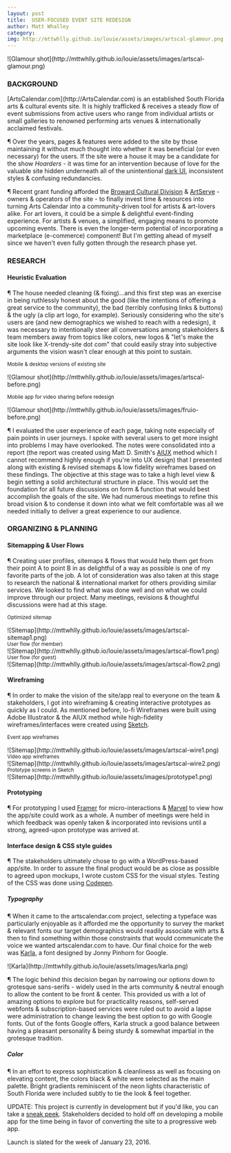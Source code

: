 ```yaml
---
layout: post
title:  USER-FOCUSED EVENT SITE REDESIGN
author: Matt Whalley
category: 
img: http://mttwhlly.github.io/louie/assets/images/artscal-glamour.png
---
```


<div class="column green" markdown="1">
![Glamour shot](http://mttwhlly.github.io/louie/assets/images/artscal-glamour.png)
</div>

### BACKGROUND  
<span class="intro__p" markdown="1">
[ArtsCalendar.com](http://ArtsCalendar.com) is an established South Florida arts & cultural events site. It is highly trafficked & receives a steady flow of event submissions from active users who range from individual artists or small galleries to renowned performing arts venues & internationally acclaimed festivals. </span> 

¶ Over the years, pages & features were added to the site by those maintaining it without much thought into whether it was beneficial (or even necessary) for the users. If the site were a house it may be a candidate for the show *Hoarders* - it was time for an intervention because of love for the valuable site hidden underneath all of the unintentional [dark UI](http://darkpatterns.org/), inconsistent styles & confusing redundancies. 

¶ Recent grant funding afforded the [Broward Cultural Division](http://broward.org/arts) & [ArtServe](http://www.artserve.org/) - owners & operators of the site - to finally invest time & resources into turning Arts Calendar into a community-driven tool for artists & art-lovers alike. For art lovers, it could be a simple & delightful event-finding experience. For artists & venues, a simplified, engaging means to promote upcoming events. There is even the longer-term potential of incorporating a marketplace (e-commerce) component! But I'm getting ahead of myself since we haven't even fully gotten through the research phase yet.  

### RESEARCH 

#### Heuristic Evaluation   

¶ The house needed cleaning (& fixing)...and this first step was an exercise in being ruthlessly honest about the good (like the intentions of offering a great service to the community), the bad (terribly confusing links & buttons) & the ugly (a clip art logo, for example). Seriously considering who the site's users are (and new demographics we wished to reach with a redesign), it was necessary to intentionally steer all conversations among stakeholders & team members away from topics like colors, new logos & "let's make the site look like X-trendy-site dot com" that could easily stray into subjective arguments the vision wasn't clear enough at this point to sustain. 

<small>Mobile & desktop versions of existing site</small>
<div class="column green" markdown="1">
![Glamour shot](http://mttwhlly.github.io/louie/assets/images/artscal-before.png)
</div>

<small>Mobile app for video sharing before redesign</small>
<div class="column green" markdown="1">
![Glamour shot](http://mttwhlly.github.io/louie/assets/images/fruio-before.png)
</div>

¶ I evaluated the user experience of each page, taking note especially of pain points in user journeys. I spoke with several users to get more insight into problems I may have overlooked. The notes were consolidated into a report (the report was created using Matt D. Smith's [AIUX](https://rwd.aiux.co/) method which I cannot recommend highly enough if you're into UX design) that I presented along with existing & revised sitemaps & low fidelity wireframes based on these findings. The objective at this stage was to take a high level view & begin setting a solid architectural structure in place. This would set the foundation for all future discussions on form & function that would best accomplish the goals of the site. We had numerous meetings to refine this broad vision & to condense it down into what we felt comfortable was all we needed initially to deliver a great experience to our audience.

### ORGANIZING & PLANNING

#### Sitemapping & User Flows

¶ Creating user profiles, sitemaps & flows that would help them get from their point A to point B in as delightful of a way as possible is one of my favorite parts of the job. A lot of consideration was also taken at this stage to research the national & international market for others providing similar services. We looked to find what was done well and on what we could improve through our project. Many meetings, revisions & thoughtful discussions were had at this stage.

<small>Optimized sitemap</small>
<div class="column green" markdown="1">
![Sitemap](http://mttwhlly.github.io/louie/assets/images/artscal-sitemap1.png)
</div>
<small>User flow (for member)</small>
<div class="column green" markdown="1">
![Sitemap](http://mttwhlly.github.io/louie/assets/images/artscal-flow1.png)
</div>
<small>User flow (for guest)</small>
<div class="column green" markdown="1">
![Sitemap](http://mttwhlly.github.io/louie/assets/images/artscal-flow2.png)
</div>

#### Wireframing

¶ In order to make the vision of the site/app real to everyone on the team & stakeholders, I got into wireframing & creating interactive prototypes as quickly as I could. As mentioned before, lo-fi Wireframes were built using Adobe Illustrator & the AIUX method while high-fidelity wireframes/interfaces were created using [Sketch](https://www.sketchapp.com/). 

<small>Event app wireframes</small>
<div class="column green" markdown="1">
![Sitemap](http://mttwhlly.github.io/louie/assets/images/artscal-wire1.png)
</div>
<small>Video app wireframes</small>
<div class="column green" markdown="1">
![Sitemap](http://mttwhlly.github.io/louie/assets/images/artscal-wire2.png)
</div>
<small>Prototype screens in Sketch</small>
<div class="column green" markdown="1">
![Sitemap](http://mttwhlly.github.io/louie/assets/images/prototype1.png)
</div>

#### Prototyping

¶ For prototyping I used [Framer](https://framer.com/) for micro-interactions & [Marvel](https://marvelapp.com/) to view how the app/site could work as a whole. A number of meetings were held in which feedback was openly taken & incorporated into revisions until a strong, agreed-upon prototype was arrived at.

#### Interface design & CSS style guides

¶ The stakeholders ultimately chose to go with a WordPress-based app/site. In order to assure the final product would be as close as possible to agreed upon mockups, I wrote custom CSS for the visual styles. Testing of the CSS was done using [Codepen](http://codepen.io).

##### Typography
¶ When it came to the artscalendar.com project, selecting a typeface was particularly enjoyable as it afforded me the opportunity to survey the market & relevant fonts our target demographics would readily associate with arts & then to find something within those constraints that would communicate the voice we wanted artscalendar.com to have. Our final choice for the web was [Karla](https://fonts.google.com/specimen/Karla), a font designed by Jonny Pinhorn for Google. 

<div class="column green" markdown="1">
![Karla](http://mttwhlly.github.io/louie/assets/images/karla.png)
</div>

¶ The logic behind this decision began by narrowing our options down to grotesque sans-serifs - widely used in the arts community & neutral enough to allow the content to be front & center. This provided us with a lot of amazing options to explore but for practicality reasons, self-served webfonts & subscription-based services were ruled out to avoid a lapse were administration to change leaving the best option to go with Google fonts. Out of the fonts Google offers, Karla struck a good balance between having a pleasant personality & being sturdy & somewhat impartial in the grotesque tradition. 

##### Color

¶ In an effort to express sophistication & cleanliness as well as focusing on elevating content, the colors black & white were selected as the main palette. Bright gradients reminiscent of the neon lights characteristic of South Florida were included subtly to tie the look & feel together.

UPDATE: This project is currently in development but if you'd like, you can take a [sneak peek](http://wpdev22.artsopolis.com/). Stakeholders decided to hold off on developing a mobile app for the time being in favor of converting the site to a progressive web app. 

Launch is slated for the week of January 23, 2016.
